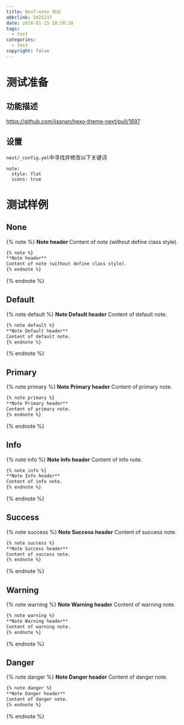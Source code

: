 ```yaml
---
title: NexT-note 测试
abbrlink: 5d25237
date: 2018-01-15 18:58:20
tags:
  - test
categories:
  - test
copyright: false
---
```


# 测试准备

## 功能描述

https://github.com/iissnan/hexo-theme-next/pull/1697

## 设置

`next/_config.yml`中寻找并修改以下关键词

```
note:
  style: flat
  icons: true
```

# 测试样例

## None

{% note %}
**Note header**
Content of note (without define class style).
```md
{% note %}
**Note header**
Content of note (without define class style).
{% endnote %}
```
{% endnote %}

## Default

{% note default %}
**Note Default header**
Content of default note.
```md
{% note default %}
**Note Default header**
Content of default note.
{% endnote %}
```
{% endnote %}

## Primary

{% note primary %}
**Note Primary header**
Content of primary note.
```md
{% note primary %}
**Note Primary header**
Content of primary note.
{% endnote %}
```
{% endnote %}

## Info

{% note info %}
**Note Info header**
Content of info note.
```md
{% note info %}
**Note Info header**
Content of info note.
{% endnote %}
```
{% endnote %}

## Success

{% note success %}
**Note Success header**
Content of success note.
```md
{% note success %}
**Note Success header**
Content of success note.
{% endnote %}
```
{% endnote %}

## Warning

{% note warning %}
**Note Warning header**
Content of warning note.
```md
{% note warning %}
**Note Warning header**
Content of warning note.
{% endnote %}
```
{% endnote %}

## Danger

{% note danger %}
**Note Danger header**
Content of danger note.
```md
{% note danger %}
**Note Danger header**
Content of danger note.
{% endnote %}
```
{% endnote %}